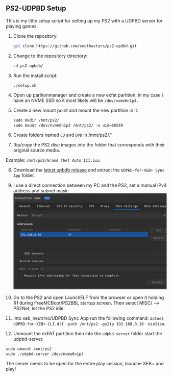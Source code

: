 <!-- Install Instructions -->
## PS2-UDPBD Setup

This is my little setup script for setting up my PS2 with a UDPBD server for playing games.

1. Clone the repository:

    ```sh
    git clone https://github.com/seethastars/ps2-updbd.git
    ```

2. Change to the repository directory:

    ```sh
    cd ps2-upbdb/
    ```
    
3. Run the install script:

    ```sh
    ./setup.sh
    ```
4. Open up paritionmanager and create a new exfat partition, in my case i have an NVME SSD so it most likely will be `/dev/nvme0n1p3.`

5. Create a new mount point and mount the new partition in it:

    ```
    sudo mkdir /mnt/ps2/
    sudo mount /dev/nvme0n1p3 /mnt/ps2/ -o uid=$USER
    ```
6. Create folders named `CD` and `DVD` in /mnt/ps2/."

7. Rip/copy the PS2 disc images into the folder that corresponds with their original source media. 

Example: `/mnt/ps2/Grand Thef Auto III.iso`.

8. Download the [latest upbdb release](https://github.com/MegaBitmap/UDPBD-for-XEBP/releases) and extract the `UDPBD-for-XEB+ Sync App` folder.

9. I use a direct connection between my PC and the PS2, set a manual IPv4 address and subnet mask:
![ip-settings](.assets/ip-settings.png)

10. Go to the PS2 and open LaunchELF from the browser or open it holding *R1* during FreeMCBoot/PS2BBL startup screen.
Then select MISC/ --> PS2Net, let the PS2 idle.

11. Into xeb_neutrino/UDPBD Sync App run the following command: `dotnet UDPBD-for-XEB+-CLI.dll -path /mnt/ps2 -ps2ip 192.168.0.10 -bin2iso`.

12. Unmount the exFAT partition then into the `udpbd-server` folder start the udpbd-server.
```
sudo umount /mnt/ps2
sudo ./udpbd-server /dev/nvme0n1p3
```

The server needs to be open for the entire play session, launche XEB+ and play!
